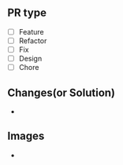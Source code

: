 ## PR type

- [ ] Feature
- [ ] Refactor
- [ ] Fix
- [ ] Design
- [ ] Chore

## Changes(or Solution)

-

## Images

-
